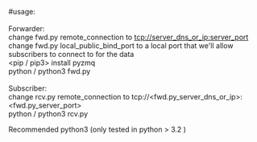 #usage:<br />
<br />
Forwarder:<br />
change fwd.py remote_connection to <tcp://server_dns_or_ip:server_port>   <br />
change fwd.py local_public_bind_port to a local port that we'll allow subscribers to connect to for the data  <br />
<pip / pip3> install pyzmq <br />
python / python3 fwd.py   <br />
<br />
Subscriber: <br />
change rcv.py remote_connection to tcp://<fwd.py_server_dns_or_ip>:<fwd.py_server_port>  <br />
python / python3 rcv.py <br />

Recommended python3 (only tested in python > 3.2 )   <br />
